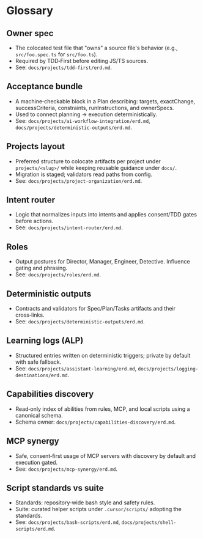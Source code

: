 # Glossary

## Owner spec

- The colocated test file that "owns" a source file's behavior (e.g., `src/foo.spec.ts` for `src/foo.ts`).
- Required by TDD‑First before editing JS/TS sources.
- See: `docs/projects/tdd-first/erd.md`.

## Acceptance bundle

- A machine‑checkable block in a Plan describing: targets, exactChange, successCriteria, constraints, runInstructions, and ownerSpecs.
- Used to connect planning → execution deterministically.
- See: `docs/projects/ai-workflow-integration/erd.md`, `docs/projects/deterministic-outputs/erd.md`.

## Projects layout

- Preferred structure to colocate artifacts per project under `projects/<slug>/` while keeping reusable guidance under `docs/`.
- Migration is staged; validators read paths from config.
- See: `docs/projects/project-organization/erd.md`.

## Intent router

- Logic that normalizes inputs into intents and applies consent/TDD gates before actions.
- See: `docs/projects/intent-router/erd.md`.

## Roles

- Output postures for Director, Manager, Engineer, Detective. Influence gating and phrasing.
- See: `docs/projects/roles/erd.md`.

## Deterministic outputs

- Contracts and validators for Spec/Plan/Tasks artifacts and their cross‑links.
- See: `docs/projects/deterministic-outputs/erd.md`.

## Learning logs (ALP)

- Structured entries written on deterministic triggers; private by default with safe fallback.
- See: `docs/projects/assistant-learning/erd.md`, `docs/projects/logging-destinations/erd.md`.

## Capabilities discovery

- Read‑only index of abilities from rules, MCP, and local scripts using a canonical schema.
- Schema owner: `docs/projects/capabilities-discovery/erd.md`.

## MCP synergy

- Safe, consent‑first usage of MCP servers with discovery by default and execution gated.
- See: `docs/projects/mcp-synergy/erd.md`.

## Script standards vs suite

- Standards: repository‑wide bash style and safety rules.
- Suite: curated helper scripts under `.cursor/scripts/` adopting the standards.
- See: `docs/projects/bash-scripts/erd.md`, `docs/projects/shell-scripts/erd.md`.
